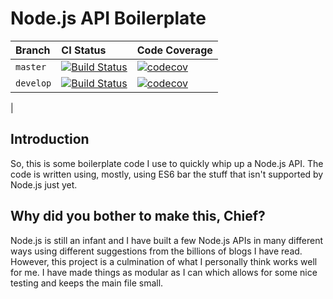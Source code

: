 # Node.js API Boilerplate

| Branch | CI Status | Code Coverage |
|:------ |:----------|:--------------|
| `master` | [![Build Status](https://travis-ci.org/kieranroneill/node-api-boilerplate.svg?branch=master)](https://travis-ci.org/kieranroneill/node-api-boilerplate) | [![codecov](https://codecov.io/gh/kieranroneill/node-api-boilerplate/branch/master/graph/badge.svg)](https://codecov.io/gh/kieranroneill/node-api-boilerplate) |
| `develop` | [![Build Status](https://travis-ci.org/kieranroneill/node-api-boilerplate.svg?branch=develop)](https://travis-ci.org/kieranroneill/node-api-boilerplate) | [![codecov](https://codecov.io/gh/kieranroneill/node-api-boilerplate/branch/develop/graph/badge.svg)](https://codecov.io/gh/kieranroneill/node-api-boilerplate)
 |

## Introduction

So, this is some boilerplate code I use to quickly whip up a Node.js API. The code is written using, mostly, using ES6 bar the stuff that isn't supported by Node.js just yet.

## Why did you bother to make this, Chief?

Node.js is still an infant and I have built a few Node.js APIs in many different ways using different suggestions from the billions of blogs I have read. However, this project is a culmination of what I personally think works well for me. I have made things as modular as I can which allows for some nice testing and keeps the main file small. 
